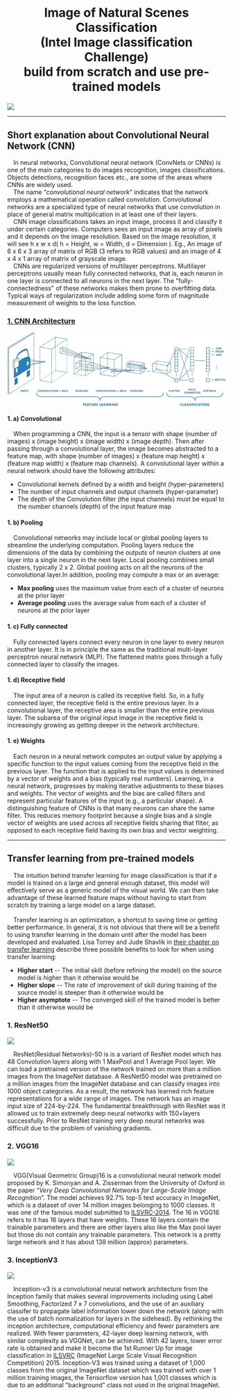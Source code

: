 <html>
  <body>
    <h1 align="center">Image of Natural Scenes Classification<br>(Intel Image classification Challenge)<br>build from scratch and use pre-trained models</h1>
    <img align="center" src="images/dataset.png" />
    <hr>
    <h2>Short explanation about Convolutional Neural Network (CNN)</h2>
    <p>
      &emsp;In neural networks, Convolutional neural network (ConvNets or CNNs) is one of the main categories to do images recognition, images classifications. Objects detections, recognition faces etc., are some of the areas where CNNs are widely used.<br>
      &emsp;The name “<i>convolutional neural network</i>” indicates that the network employs a mathematical operation called convolution. Convolutional networks are a specialized type of neural networks that use convolution in place of general matrix multiplication in at least one of their layers.<br>
      &emsp;CNN image classifications takes an input image, process it and classify it under certain categories. Computers sees an input image as array of pixels and it depends on the image resolution. Based on the image resolution, it will see h x w x d( h = Height, w = Width, d = Dimension ). Eg., An image of 6 x 6 x 3 array of matrix of RGB (3 refers to RGB values) and an image of 4 x 4 x 1 array of matrix of grayscale image.<br>
      &emsp;CNNs are regularized versions of multilayer perceptrons. Multilayer perceptrons usually mean fully connected networks, that is, each neuron in one layer is connected to all neurons in the next layer. The "fully-connectedness" of these networks makes them prone to overfitting data. Typical ways of regularization include adding some form of magnitude measurement of weights to the loss function.
    </p>
    <h3><a href="https://en.wikipedia.org/wiki/Convolutional_neural_network">1. CNN Architecture</a></h3>
    <img align="center" src="images/cnn_architecture.jpeg" />
    <h4>1. a) Convolutional</h4>
    <p>
      &emsp;When programming a CNN, the input is a tensor with shape (number of images) x (image height) x (image width) x (image depth). Then after passing through a convolutional layer, the image becomes abstracted to a feature map, with shape (number of images) x (feature map height) x (feature map width) x (feature map channels). A convolutional layer within a neural network should have the following attributes:<ul>
      <li>Convolutional kernels defined by a width and height (hyper-parameters)
      <li>The number of input channels and output channels (hyper-parameter)
      <li>The depth of the Convolution filter (the input channels) must be equal to the number channels (depth) of the input feature map
    </ul>
    </p>
    <h4>1. b) Pooling</h4>
    <p>
      &emsp;Convolutional networks may include local or global pooling layers to streamline the underlying computation. Pooling layers reduce the dimensions of the data by combining the outputs of neuron clusters at one layer into a single neuron in the next layer. Local pooling combines small clusters, typically 2 x 2. Global pooling acts on all the neurons of the convolutional layer.In addition, pooling may compute a max or an average:<ul>
      <li><strong>Max pooling</strong> uses the maximum value from each of a cluster of neurons at the prior layer
      <li><strong>Average pooling</strong> uses the average value from each of a cluster of neurons at the prior layer
    </ul>
    </p>
    <h4>1. c) Fully connected</h4>
    <p>
      &emsp;Fully connected layers connect every neuron in one layer to every neuron in another layer. It is in principle the same as the traditional multi-layer perceptron neural network (MLP). The flattened matrix goes through a fully connected layer to classify the images.
    </p>
    <h4>1. d) Receptive field</h4>
    <p>
      &emsp;The input area of a neuron is called its receptive field. So, in a fully connected layer, the receptive field is the entire previous layer. In a convolutional layer, the receptive area is smaller than the entire previous layer. The subarea of the original input image in the receptive field is increasingly growing as getting deeper in the network architecture.
    </p>
    <h4>1. e) Weights</h4>
    <p>
      &emsp;Each neuron in a neural network computes an output value by applying a specific function to the input values coming from the receptive field in the previous layer. The function that is applied to the input values is determined by a vector of weights and a bias (typically real numbers). Learning, in a neural network, progresses by making iterative adjustments to these biases and weights. The vector of weights and the bias are called filters and represent particular features of the input (e.g., a particular shape). A distinguishing feature of CNNs is that many neurons can share the same filter. This reduces memory footprint because a single bias and a single vector of weights are used across all receptive fields sharing that filter, as opposed to each receptive field having its own bias and vector weighting.
    </p>
    <hr>
    <h2>Transfer learning from pre-trained models</h2>
    <p>&emsp;The intuition behind transfer learning for image classification is that if a model is trained on a large and general enough dataset, this model will effectively serve as a generic model of the visual world. We can then take advantage of these learned feature maps without having to start from scratch by training a large model on a large dataset.<br><br>&emsp;Transfer learning is an optimization, a shortcut to saving time or getting better performance. In general, it is not obvious that there will be a benefit to using transfer learning in the domain until after the model has been developed and evaluated. Lisa Torrey and Jude Shavlik in <a href="http://amzn.to/2fgeVro">their chapter on transfer learning</a> describe three possible benefits to look for when using transfer learning:<ul>
      <li><strong>Higher start</strong> -- The initial skill (before refining the model) on the source model is higher than it otherwise would be
      <li><strong>Higher slope</strong> -- The rate of improvement of skill during training of the source model is steeper than it otherwise would be
      <li><strong>Higher asymptote</strong> -- The converged skill of the trained model is better than it otherwise would be
    </ul></p>
    <h3>1. ResNet50</h3>
    <img align="center" src="https://www.researchgate.net/publication/334767096/figure/fig1/AS:786356414455808@1564493387780/The-architecture-of-ResNet50-and-deep-learning-model-flowchart-a-b-Architecture-of.ppm" />
    <p>
      &emsp;ResNet(Residual Networks)-50 is is a variant of ResNet model which has 48 Convolution layers along with 1 MaxPool and 1 Average Pool layer. We can load a pretrained version of the network trained on more than a million images from the ImageNet database. A ResNet50 model was pretrained on a million images from the ImageNet database and can classify images into 1000 object categories. As a result, the network has learned rich feature representations for a wide range of images. The network has an image input size of 224-by-224. The fundamental breakthrough with ResNet was it allowed us to train extremely deep neural networks with 150+layers successfully. Prior to ResNet training very deep neural networks was difficult due to the problem of vanishing gradients.
    </p>
    <h3>2. VGG16</h3>
    <img align="center" src="https://neurohive.io/wp-content/uploads/2018/11/vgg16-1-e1542731207177.png" />
    <p>
      &emsp;VGG(Visual Geometric Group)16 is a convolutional neural network model proposed by K. Simonyan and A. Zisserman from the University of Oxford in the paper “<i>Very Deep Convolutional Networks for Large-Scale Image Recognition</i>”. The model achieves 92.7% top-5 test accuracy in ImageNet, which is a dataset of over 14 million images belonging to 1000 classes. It was one of the famous model submitted to <a href="http://www.image-net.org/challenges/LSVRC/2014/results">ILSVRC-2014</a>. The 16 in VGG16 refers to it has 16 layers that have weights. These 16 layers contain the trainable parameters and there are other layers also like the Max pool layer but those do not contain any trainable parameters. This network is a pretty large network and it has about 138 million (approx) parameters.
    </p>
    <h3>3. InceptionV3</h3>
    <img align="center" src="https://camo.githubusercontent.com/d93725579fc7e7140a60faadaaf47ae93eda84b6/68747470733a2f2f7777772e50657465724d6f7373416d6c416c6c52657365617263682e636f6d2f6d656469612f696d616765732f7265706f7369746f726965732f434e4e2e6a7067" />
    <p>
      &emsp;Inception-v3 is a convolutional neural network architecture from the Inception family that makes several improvements including using Label Smoothing, Factorized 7 x 7 convolutions, and the use of an auxiliary classifer to propagate label information lower down the network (along with the use of batch normalization for layers in the sidehead). By rethinking the inception architecture, computational efficiency and fewer parameters are realized. With fewer parameters, 42-layer deep learning network, with similar complexity as VGGNet, can be achieved. With 42 layers, lower error rate is obtained and make it become the 1st Runner Up for image classification in <a href="http://www.image-net.org/challenges/LSVRC/">ILSVRC</a> (ImageNet Large Scale Visual Recognition Competition) 2015. Inception-V3 was trained using a dataset of 1,000 classes from the original ImageNet dataset which was trained with over 1 million training images, the Tensorflow version has 1,001 classes which is due to an additional "background" class not used in the original ImageNet.
    </p>
  </body>
</html>